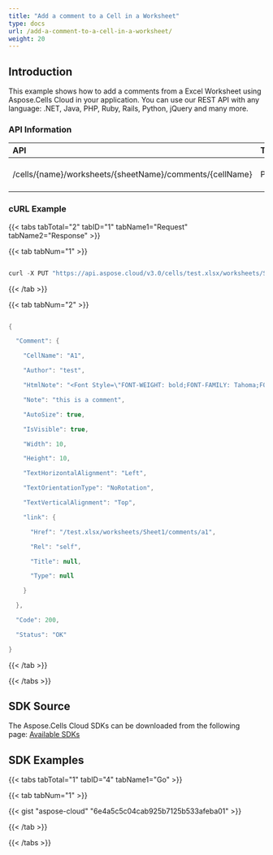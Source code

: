 ```yaml
---
title: "Add a comment to a Cell in a Worksheet"
type: docs
url: /add-a-comment-to-a-cell-in-a-worksheet/
weight: 20
---
```


## **Introduction**
This example shows how to add a comments from a Excel Worksheet using Aspose.Cells Cloud in your application. You can use our REST API with any language: .NET, Java, PHP, Ruby, Rails, Python, jQuery and many more.
### **API Information**

|**API**|**Type**|**Description**|**Resource Link**|
| :- | :- | :- | :- |
|/cells/{name}/worksheets/{sheetName}/comments/{cellName}|POST|Add a worksheet comments|[PutWorkSheetComment](https://apireference.aspose.cloud/cells/#/Worksheets/PutWorkSheetComment)|
### **cURL Example**
{{< tabs tabTotal="2" tabID="1" tabName1="Request" tabName2="Response" >}}

{{< tab tabNum="1" >}}

```java

curl -X PUT "https://api.aspose.cloud/v3.0/cells/test.xlsx/worksheets/Sheet1/comments/a1" -H "accept: application/json" -H "authorization: Bearer eyJhbGciOiJSUzI1NiIsInR5cCI6IkpXVCJ9.eyJuYmYiOjE1NzIxMjkzMTYsImV4cCI6MTU3MjIxNTcxNiwiaXNzIjoiaHR0cHM6Ly9hcGkuYXNwb3NlLmNsb3VkIiwiYXVkIjpbImh0dHBzOi8vYXBpLmFzcG9zZS5jbG91ZC9yZXNvdXJjZXMiLCJhcGkucGxhdGZvcm0iLCJhcGkucHJvZHVjdHMiXSwiY2xpZW50X2lkIjoiNzg5NDZmYjQtM2JkNC00ZDNlLWIzMDktZjllMmZmOWFjNmY5IiwiY2xpZW50X2lkU3J2SWQiOiIiLCJzY29wZSI6WyJhcGkucGxhdGZvcm0iLCJhcGkucHJvZHVjdHMiXX0.EtpFm61rEM1D9A0JPZo-shO_LjNr44DwSjur-CWnuwQU5eiNscS7Te__D4JjxMGkCuVgOcF9tZKsmuI76d2P18JV5TgbO86Fp2Ky6S93s7z9KP0ezweeMOppiGkQACKNJhbA-1dOV452vWErYDBvp_FL7w6XsbxKJWUYebB_JOm89xsNK0WESPFFXD0O6APvwruNYs2KOX5ieODfDd3zDC4BQePJATSD8nL7Ou48O_7rY2-DYZ5zgBBWIyTl9fANeh8wqa3RwWMUw1_dl7dNRoFHpMy42UaN_5fsCJD_FCAao_dsBb0Ly1wK4wtdC-e0LNYq6hZprYVu7r7oV2yM8g" -H "Content-Type: application/json" -d "{ \"CellName\": \"a1\", \"Author\": \"test\", \"HtmlNote\": \"string\", \"Note\": \"this is a comment\", \"AutoSize\": true, \"IsVisible\": true, \"Width\": 10, \"Height\": 10}"

```

{{< /tab >}}

{{< tab tabNum="2" >}}

```java

{

  "Comment": {

    "CellName": "A1",

    "Author": "test",

    "HtmlNote": "<Font Style=\"FONT-WEIGHT: bold;FONT-FAMILY: Tahoma;FONT-SIZE: 9pt;COLOR: #000000;TEXT-ALIGN: left;\">this is a comment</Font>",

    "Note": "this is a comment",

    "AutoSize": true,

    "IsVisible": true,

    "Width": 10,

    "Height": 10,

    "TextHorizontalAlignment": "Left",

    "TextOrientationType": "NoRotation",

    "TextVerticalAlignment": "Top",

    "link": {

      "Href": "/test.xlsx/worksheets/Sheet1/comments/a1",

      "Rel": "self",

      "Title": null,

      "Type": null

    }

  },

  "Code": 200,

  "Status": "OK"

}

```

{{< /tab >}}

{{< /tabs >}}
## **SDK Source**
The Aspose.Cells Cloud SDKs can be downloaded from the following page: [Available SDKs](/available-sdks/)
## **SDK Examples**
{{< tabs tabTotal="1" tabID="4" tabName1="Go" >}}

{{< tab tabNum="1" >}}

{{< gist "aspose-cloud" "6e4a5c5c04cab925b7125b533afeba01" >}}

{{< /tab >}}

{{< /tabs >}}
